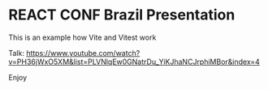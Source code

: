 # REACT CONF Brazil Presentation

This is an example how Vite and Vitest work

Talk: https://www.youtube.com/watch?v=PH36jWxO5XM&list=PLVNlqEw0GNatrDu_YiKJhaNCJrphiMBor&index=4

Enjoy
